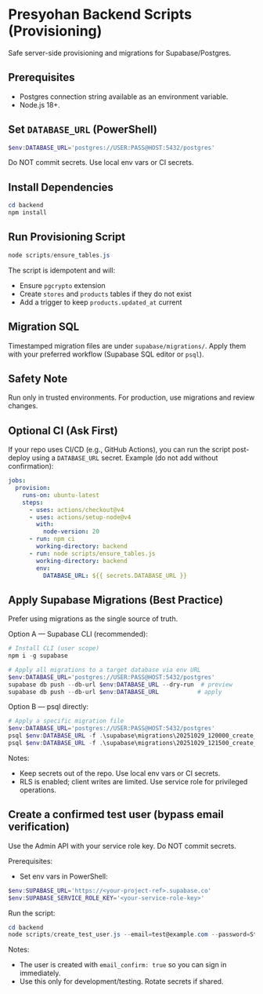 # Presyohan Backend Scripts (Provisioning)

Safe server-side provisioning and migrations for Supabase/Postgres.

## Prerequisites
- Postgres connection string available as an environment variable.
- Node.js 18+.

## Set `DATABASE_URL` (PowerShell)
```powershell
$env:DATABASE_URL='postgres://USER:PASS@HOST:5432/postgres'
```

Do NOT commit secrets. Use local env vars or CI secrets.

## Install Dependencies
```powershell
cd backend
npm install
```

## Run Provisioning Script
```powershell
node scripts/ensure_tables.js
```

The script is idempotent and will:
- Ensure `pgcrypto` extension
- Create `stores` and `products` tables if they do not exist
- Add a trigger to keep `products.updated_at` current

## Migration SQL
Timestamped migration files are under `supabase/migrations/`.
Apply them with your preferred workflow (Supabase SQL editor or `psql`).

## Safety Note
Run only in trusted environments. For production, use migrations and review changes.

## Optional CI (Ask First)
If your repo uses CI/CD (e.g., GitHub Actions), you can run the script post-deploy using a `DATABASE_URL` secret. Example (do not add without confirmation):
```yaml
jobs:
  provision:
    runs-on: ubuntu-latest
    steps:
      - uses: actions/checkout@v4
      - uses: actions/setup-node@v4
        with:
          node-version: 20
      - run: npm ci
        working-directory: backend
      - run: node scripts/ensure_tables.js
        working-directory: backend
        env:
          DATABASE_URL: ${{ secrets.DATABASE_URL }}
```
 
## Apply Supabase Migrations (Best Practice)
Prefer using migrations as the single source of truth.

Option A — Supabase CLI (recommended):
```powershell
# Install CLI (user scope)
npm i -g supabase

# Apply all migrations to a target database via env URL
$env:DATABASE_URL='postgres://USER:PASS@HOST:5432/postgres'
supabase db push --db-url $env:DATABASE_URL --dry-run  # preview
supabase db push --db-url $env:DATABASE_URL           # apply
```

Option B — psql directly:
```powershell
# Apply a specific migration file
$env:DATABASE_URL='postgres://USER:PASS@HOST:5432/postgres'
psql $env:DATABASE_URL -f .\supabase\migrations\20251029_120000_create_stores_products.sql
psql $env:DATABASE_URL -f .\supabase\migrations\20251029_121500_create_core_tables_and_rls.sql
```

Notes:
- Keep secrets out of the repo. Use local env vars or CI secrets.
- RLS is enabled; client writes are limited. Use service role for privileged operations.

## Create a confirmed test user (bypass email verification)
Use the Admin API with your service role key. Do NOT commit secrets.

Prerequisites:
- Set env vars in PowerShell:
```powershell
$env:SUPABASE_URL='https://<your-project-ref>.supabase.co'
$env:SUPABASE_SERVICE_ROLE_KEY='<your-service-role-key>'
```

Run the script:
```powershell
cd backend
node scripts/create_test_user.js --email=test@example.com --password=StrongP@ssw0rd!
```

Notes:
- The user is created with `email_confirm: true` so you can sign in immediately.
- Use this only for development/testing. Rotate secrets if shared.